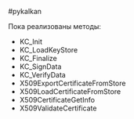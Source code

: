 #pykalkan

Пока реализованы методы:

- KC_Init
- KC_LoadKeyStore
- KC_Finalize
- KC_SignData
- KC_VerifyData
- X509ExportCertificateFromStore
- X509LoadCertificateFromStore
- X509CertificateGetInfo
- X509ValidateCertificate

